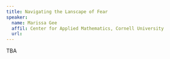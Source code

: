 ```yaml
---
title: Navigating the Lanscape of Fear
speaker:
  name: Marissa Gee
  affil: Center for Applied Mathematics, Cornell University
  url: 
---
```


TBA
